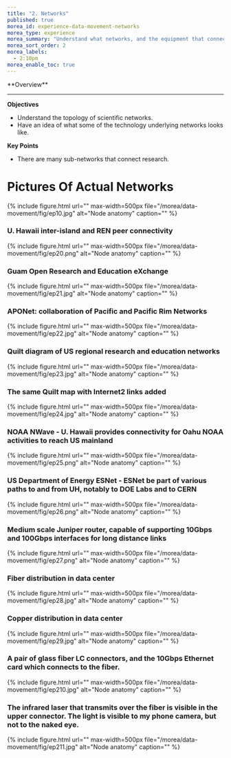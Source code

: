 ```yaml
---
title: "2. Networks"
published: true
morea_id: experience-data-movement-networks
morea_type: experience
morea_summary: "Understand what networks, and the equipment that connects everything, look like."
morea_sort_order: 2
morea_labels:
  - 2:10pm 
morea_enable_toc: true
---
```


<div class="alert alert-success mt-3" role="alert" markdown="1">
<i class="fa-solid fa-globe fa-xl"></i> **Overview**
<hr/>
 
 **Objectives**
  * Understand the topology of scientific networks.
  * Have an idea of what some of the technology underlying networks looks like. 

**Key Points**
  * There are many sub-networks that connect research. 
</div>

# Pictures Of Actual Networks

{% include figure.html url="" max-width=500px file="/morea/data-movement/fig/ep10.jpg" alt="Node anatomy" caption="" %}

### U. Hawaii inter-island and REN peer connectivity
{% include figure.html url="" max-width=500px file="/morea/data-movement/fig/ep20.png" alt="Node anatomy" caption="" %}

### Guam Open Research and Education eXchange
{% include figure.html url="" max-width=500px file="/morea/data-movement/fig/ep21.jpg" alt="Node anatomy" caption="" %}

### APONet: collaboration of Pacific and Pacific Rim Networks
{% include figure.html url="" max-width=500px file="/morea/data-movement/fig/ep22.jpg" alt="Node anatomy" caption="" %}

### Quilt diagram of US regional research and education networks
{% include figure.html url="" max-width=500px file="/morea/data-movement/fig/ep23.jpg" alt="Node anatomy" caption="" %}

### The same Quilt map with Internet2 links added
{% include figure.html url="" max-width=500px file="/morea/data-movement/fig/ep24.jpg" alt="Node anatomy" caption="" %}

### NOAA NWave - U. Hawaii provides connectivity for Oahu NOAA activities to reach US mainland
{% include figure.html url="" max-width=500px file="/morea/data-movement/fig/ep25.png" alt="Node anatomy" caption="" %}

### US Department of Energy ESNet - ESNet be part of various paths to and from UH, notably to DOE Labs and to CERN
{% include figure.html url="" max-width=500px file="/morea/data-movement/fig/ep26.png" alt="Node anatomy" caption="" %}

### Medium scale Juniper router, capable of supporting 10Gbps and 100Gbps interfaces for long distance links
{% include figure.html url="" max-width=500px file="/morea/data-movement/fig/ep27.png" alt="Node anatomy" caption="" %}

### Fiber distribution in data center
{% include figure.html url="" max-width=500px file="/morea/data-movement/fig/ep28.jpg" alt="Node anatomy" caption="" %}

### Copper distribution in data center
{% include figure.html url="" max-width=500px file="/morea/data-movement/fig/ep29.jpg" alt="Node anatomy" caption="" %}

### A pair of glass fiber LC connectors, and the 10Gbps Ethernet card which connects to the fiber.
{% include figure.html url="" max-width=500px file="/morea/data-movement/fig/ep210.jpg" alt="Node anatomy" caption="" %}

### The infrared laser that transmits over the fiber is visible in the upper connector. The light is visible to my phone camera, but not to the naked eye.
{% include figure.html url="" max-width=500px file="/morea/data-movement/fig/ep211.jpg" alt="Node anatomy" caption="" %}